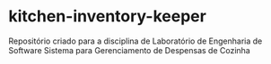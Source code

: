 # kitchen-inventory-keeper
Repositório criado para a disciplina de Laboratório de Engenharia de Software
Sistema para Gerenciamento de Despensas de Cozinha 
